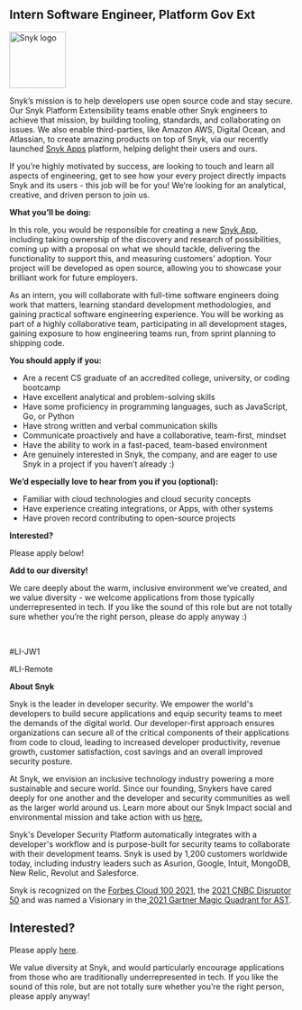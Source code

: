 Intern Software Engineer, Platform Gov Ext
---

<img src="https://res.cloudinary.com/snyk/image/upload/v1537345894/press-kit/brand/logo-black.png" width="100" alt="Snyk logo" />

<p><span style="font-weight: 400;">Snyk’s mission is to help developers use open source code and stay secure. Our Snyk Platform Extensibility teams enable other Snyk engineers to achieve that mission, by building tooling, standards, and collaborating on issues. We also enable third-parties, like Amazon AWS, Digital Ocean, and Atlassian, to create amazing products on top of Snyk, via our recently launched </span><a href="https://snyk.io/blog/snyk-apps-beta-build-custom-apps-extend-snyk-security-into-workflows/"><span style="font-weight: 400;">Snyk Apps</span></a><span style="font-weight: 400;"> platform, helping delight their users and ours.&nbsp;</span></p>
<p><span style="font-weight: 400;">If you’re highly motivated by success, are looking to touch and learn all aspects of engineering, get to see how your every project directly impacts Snyk and its users - this job will be for you! We’re looking for an analytical, creative, and driven person to join us.</span></p>
<p><strong>What you’ll be doing:</strong></p>
<p><span style="font-weight: 400;">In this role, you would be responsible for creating a new </span><a href="https://docs.snyk.io/features/integrations/snyk-apps"><span style="font-weight: 400;">Snyk App</span></a><span style="font-weight: 400;">, including taking ownership of the discovery and research of possibilities, coming up with a proposal on what we should tackle, delivering the functionality to support this, and measuring customers’ adoption. Your project will be developed as open source, allowing you to showcase your brilliant work for future employers.</span></p>
<p><span style="font-weight: 400;">As an intern, you will collaborate with full-time software engineers doing work that matters, learning standard development methodologies, and gaining practical software engineering experience. You will be working as part of a highly collaborative team, participating in all development stages, gaining exposure to how engineering teams run, from sprint planning to shipping code.</span></p>
<p><strong>You should apply if you:</strong></p>
<ul>
<li style="font-weight: 400;"><span style="font-weight: 400;">Are a recent CS graduate of an accredited college, university, or coding bootcamp</span></li>
<li style="font-weight: 400;"><span style="font-weight: 400;">Have excellent analytical and problem-solving skills</span></li>
<li style="font-weight: 400;"><span style="font-weight: 400;">Have some proficiency in programming languages, such as JavaScript, Go, or Python&nbsp;</span></li>
<li style="font-weight: 400;"><span style="font-weight: 400;">Have strong written and verbal communication skills</span></li>
<li style="font-weight: 400;"><span style="font-weight: 400;">Communicate proactively and have a collaborative, team-first, mindset</span></li>
<li style="font-weight: 400;"><span style="font-weight: 400;">Have the ability to work in a fast-paced, team-based environment</span></li>
<li style="font-weight: 400;"><span style="font-weight: 400;">Are genuinely interested in Snyk, the company, and are eager to use Snyk in a project if you haven’t already :)</span></li>
</ul>
<p><strong>We’d especially love to hear from you if you</strong><strong> (optional):</strong></p>
<ul>
<li style="font-weight: 400;"><span style="font-weight: 400;">Familiar with cloud technologies and cloud security concepts</span></li>
<li style="font-weight: 400;"><span style="font-weight: 400;">Have experience creating integrations, or Apps, with other systems</span></li>
<li style="font-weight: 400;"><span style="font-weight: 400;">Have proven record contributing to open-source projects</span></li>
</ul>
<p><strong>Interested?</strong></p>
<p><span style="font-weight: 400;">Please apply below!&nbsp;</span></p>
<p><strong>Add to our diversity!</strong></p>
<p><span style="font-weight: 400;">We care deeply about the warm, inclusive environment we’ve created, and we value diversity - we welcome applications from those typically underrepresented in tech. If you like the sound of this role but are not totally sure whether you’re the right person, please do apply anyway :)</span></p>
<p>&nbsp;</p>
<p><span style="font-weight: 400;">#LI-JW1</span></p>
<p><span style="font-weight: 400;">#LI-Remote</span></p><div class="content-conclusion"><p><strong>About Snyk</strong></p>
<p><span style="font-weight: 400;">Snyk is the leader in developer security. We empower the world's developers to build secure applications and equip security teams to meet the demands of the digital world. Our developer-first approach ensures organizations can secure all of the critical components of their applications from code to cloud, leading to increased developer productivity, revenue growth, customer satisfaction, cost savings and an overall improved security posture.&nbsp;</span></p>
<p><span style="font-weight: 400;">At Snyk, we envision an inclusive technology industry powering a more sustainable and secure world.</span> <span style="font-weight: 400;">Since our founding, Snykers have cared deeply for one another and the developer and security communities as well as the larger world around us. Learn more about our Snyk Impact social and environmental mission and take action with us </span><a href="https://snyk.io/about/snyk-impact/"><span style="font-weight: 400;">here.</span></a></p>
<p><span style="font-weight: 400;">Snyk's Developer Security Platform automatically integrates with a developer's workflow and is purpose-built for security teams to collaborate with their development teams. Snyk is used by 1,200 customers worldwide today, including industry leaders such as Asurion, Google, Intuit, MongoDB, New Relic, Revolut and Salesforce.</span></p>
<p><span style="font-weight: 400;">Snyk is recognized on the </span><a href="https://www.forbes.com/cloud100/#6f24b5ba5f94"><span style="font-weight: 400;">Forbes Cloud 100 2021</span></a><span style="font-weight: 400;">, the </span><a href="https://www.cnbc.com/2021/05/25/these-are-the-2021-cnbc-disruptor-50-companies.html"><span style="font-weight: 400;">2021 CNBC Disruptor 50</span></a><span style="font-weight: 400;"> and was named a Visionary in the</span><a href="https://snyk.io/blog/snyk-visionary-2021-gartner-magic-quadrant-for-ast/"><span style="font-weight: 400;"> 2021 Gartner Magic Quadrant for AST</span></a><span style="font-weight: 400;">.</span></p></div>

Interested?
---

Please apply [here](https://boards.greenhouse.io/snyk/jobs/5742630002#app).

We value diversity at Snyk, and would particularly encourage applications from those who are traditionally underrepresented in tech.
If you like the sound of this role, but are not totally sure whether you’re the right person, please apply anyway!
